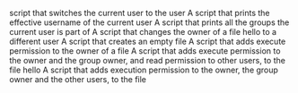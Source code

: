 script that switches the current user to the user
A script that prints the effective username of the current user
A script that prints all the groups the current user is part of
A script that changes the owner of a file hello to a different user
A script that creates an empty file
A script that adds execute permission to the owner of a file
A script that adds execute permission to the owner and the group owner, and read permission to other users, to the file hello
A script that adds execution permission to the owner, the group owner and the other users, to the file
